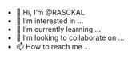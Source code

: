 - 👋 Hi, I’m @RASCKAL
- 👀 I’m interested in ...
- 🌱 I’m currently learning ...
- 💞️ I’m looking to collaborate on ...
- 📫 How to reach me ...

<!---
RASCKAL/RASCKAL is a ✨ special ✨ repository because its `README.md` (this file) appears on your GitHub profile.
You can click the Preview link to take a look at your changes.
--->
